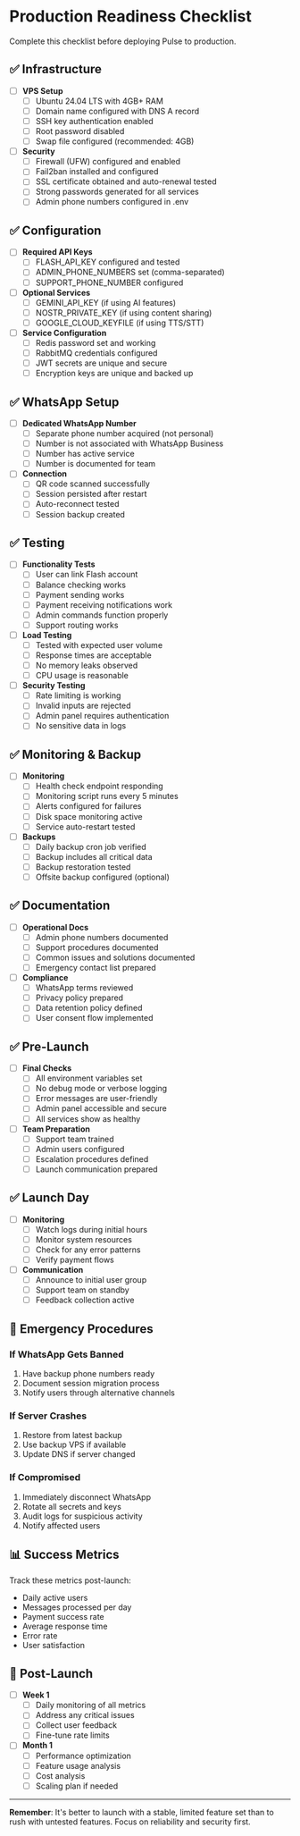 # Production Readiness Checklist

Complete this checklist before deploying Pulse to production.

## ✅ Infrastructure

- [ ] **VPS Setup**
  - [ ] Ubuntu 24.04 LTS with 4GB+ RAM
  - [ ] Domain name configured with DNS A record
  - [ ] SSH key authentication enabled
  - [ ] Root password disabled
  - [ ] Swap file configured (recommended: 4GB)

- [ ] **Security**
  - [ ] Firewall (UFW) configured and enabled
  - [ ] Fail2ban installed and configured
  - [ ] SSL certificate obtained and auto-renewal tested
  - [ ] Strong passwords generated for all services
  - [ ] Admin phone numbers configured in .env

## ✅ Configuration

- [ ] **Required API Keys**
  - [ ] FLASH_API_KEY configured and tested
  - [ ] ADMIN_PHONE_NUMBERS set (comma-separated)
  - [ ] SUPPORT_PHONE_NUMBER configured

- [ ] **Optional Services**
  - [ ] GEMINI_API_KEY (if using AI features)
  - [ ] NOSTR_PRIVATE_KEY (if using content sharing)
  - [ ] GOOGLE_CLOUD_KEYFILE (if using TTS/STT)

- [ ] **Service Configuration**
  - [ ] Redis password set and working
  - [ ] RabbitMQ credentials configured
  - [ ] JWT secrets are unique and secure
  - [ ] Encryption keys are unique and backed up

## ✅ WhatsApp Setup

- [ ] **Dedicated WhatsApp Number**
  - [ ] Separate phone number acquired (not personal)
  - [ ] Number is not associated with WhatsApp Business
  - [ ] Number has active service
  - [ ] Number is documented for team

- [ ] **Connection**
  - [ ] QR code scanned successfully
  - [ ] Session persisted after restart
  - [ ] Auto-reconnect tested
  - [ ] Session backup created

## ✅ Testing

- [ ] **Functionality Tests**
  - [ ] User can link Flash account
  - [ ] Balance checking works
  - [ ] Payment sending works
  - [ ] Payment receiving notifications work
  - [ ] Admin commands function properly
  - [ ] Support routing works

- [ ] **Load Testing**
  - [ ] Tested with expected user volume
  - [ ] Response times are acceptable
  - [ ] No memory leaks observed
  - [ ] CPU usage is reasonable

- [ ] **Security Testing**
  - [ ] Rate limiting is working
  - [ ] Invalid inputs are rejected
  - [ ] Admin panel requires authentication
  - [ ] No sensitive data in logs

## ✅ Monitoring & Backup

- [ ] **Monitoring**
  - [ ] Health check endpoint responding
  - [ ] Monitoring script runs every 5 minutes
  - [ ] Alerts configured for failures
  - [ ] Disk space monitoring active
  - [ ] Service auto-restart tested

- [ ] **Backups**
  - [ ] Daily backup cron job verified
  - [ ] Backup includes all critical data
  - [ ] Backup restoration tested
  - [ ] Offsite backup configured (optional)

## ✅ Documentation

- [ ] **Operational Docs**
  - [ ] Admin phone numbers documented
  - [ ] Support procedures documented
  - [ ] Common issues and solutions documented
  - [ ] Emergency contact list prepared

- [ ] **Compliance**
  - [ ] WhatsApp terms reviewed
  - [ ] Privacy policy prepared
  - [ ] Data retention policy defined
  - [ ] User consent flow implemented

## ✅ Pre-Launch

- [ ] **Final Checks**
  - [ ] All environment variables set
  - [ ] No debug mode or verbose logging
  - [ ] Error messages are user-friendly
  - [ ] Admin panel accessible and secure
  - [ ] All services show as healthy

- [ ] **Team Preparation**
  - [ ] Support team trained
  - [ ] Admin users configured
  - [ ] Escalation procedures defined
  - [ ] Launch communication prepared

## ✅ Launch Day

- [ ] **Monitoring**
  - [ ] Watch logs during initial hours
  - [ ] Monitor system resources
  - [ ] Check for any error patterns
  - [ ] Verify payment flows

- [ ] **Communication**
  - [ ] Announce to initial user group
  - [ ] Support team on standby
  - [ ] Feedback collection active

## 🚨 Emergency Procedures

### If WhatsApp Gets Banned
1. Have backup phone numbers ready
2. Document session migration process
3. Notify users through alternative channels

### If Server Crashes
1. Restore from latest backup
2. Use backup VPS if available
3. Update DNS if server changed

### If Compromised
1. Immediately disconnect WhatsApp
2. Rotate all secrets and keys
3. Audit logs for suspicious activity
4. Notify affected users

## 📊 Success Metrics

Track these metrics post-launch:
- Daily active users
- Messages processed per day
- Payment success rate
- Average response time
- Error rate
- User satisfaction

## 🔄 Post-Launch

- [ ] **Week 1**
  - [ ] Daily monitoring of all metrics
  - [ ] Address any critical issues
  - [ ] Collect user feedback
  - [ ] Fine-tune rate limits

- [ ] **Month 1**
  - [ ] Performance optimization
  - [ ] Feature usage analysis
  - [ ] Cost analysis
  - [ ] Scaling plan if needed

---

**Remember**: It's better to launch with a stable, limited feature set than to rush with untested features. Focus on reliability and security first.